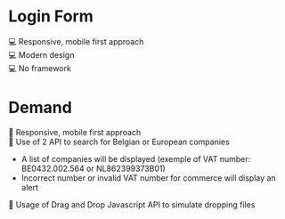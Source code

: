 # Login Form
💻 Responsive, mobile first approach<br/>
💻 Modern design<br/>
💻 No framework<br/>


# Demand
🚀 Responsive, mobile first approach<br/>
🚀 Use of 2 API to search for Belgian or European companies<br/>
* A list of companies will be displayed (exemple of VAT number: BE0432.002.564 or NL862399373B01)
* Incorrect number or invalid VAT number for commerce will display an alert<br/>

🚀 Usage of Drag and Drop Javascript API to simulate dropping files
